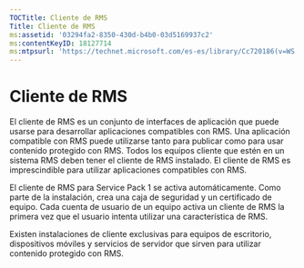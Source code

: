 ```yaml
---
TOCTitle: Cliente de RMS
Title: Cliente de RMS
ms:assetid: '03294fa2-8350-430d-b4b0-03d5169937c2'
ms:contentKeyID: 18127714
ms:mtpsurl: 'https://technet.microsoft.com/es-es/library/Cc720186(v=WS.10)'
---
```


Cliente de RMS
==============

El cliente de RMS es un conjunto de interfaces de aplicación que puede usarse para desarrollar aplicaciones compatibles con RMS. Una aplicación compatible con RMS puede utilizarse tanto para publicar como para usar contenido protegido con RMS. Todos los equipos cliente que estén en un sistema RMS deben tener el cliente de RMS instalado. El cliente de RMS es imprescindible para utilizar aplicaciones compatibles con RMS.

El cliente de RMS para Service Pack 1 se activa automáticamente. Como parte de la instalación, crea una caja de seguridad y un certificado de equipo. Cada cuenta de usuario de un equipo activa un cliente de RMS la primera vez que el usuario intenta utilizar una característica de RMS.

Existen instalaciones de cliente exclusivas para equipos de escritorio, dispositivos móviles y servicios de servidor que sirven para utilizar contenido protegido con RMS.
